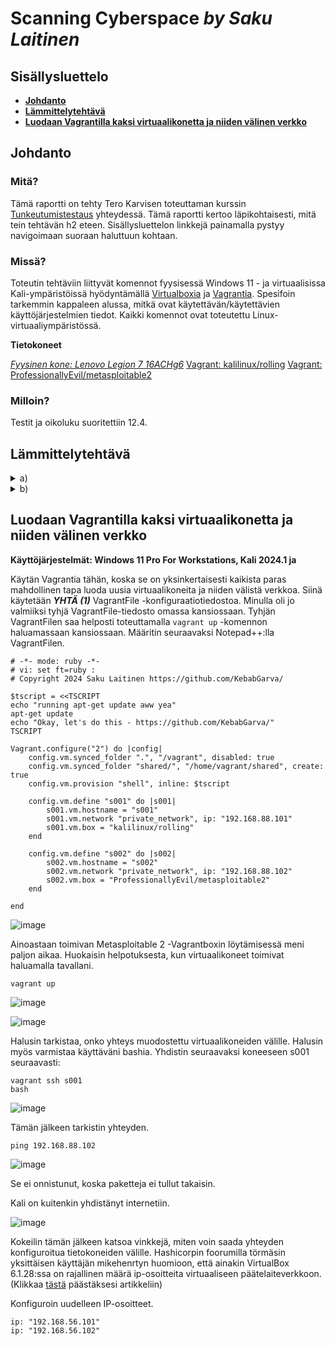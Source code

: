# Scanning Cyberspace _by Saku Laitinen_

## Sisällysluettelo

- **[Johdanto](https://github.com/KebabGarva/Tunkeutumistestaus2024-bgu248/blob/main/h2.md#Johdanto)**
- **[Lämmittelytehtävä](https://github.com/KebabGarva/Tunkeutumistestaus2024-bgu248/blob/main/h2.md#Lämmittelytehtävä)**
- **[Luodaan Vagrantilla kaksi virtuaalikonetta ja niiden välinen verkko](https://github.com/KebabGarva/Tunkeutumistestaus2024-bgu248/blob/main/h2.md#Luodaan-Vagrantilla-kaksi-virtuaalikonetta-ja-niiden-välinen-verkko)**

## Johdanto

### Mitä?

Tämä raportti on tehty Tero Karvisen toteuttaman kurssin [Tunkeutumistestaus](https://terokarvinen.com/2024/eettinen-hakkerointi-2024/) yhteydessä. Tämä raportti kertoo läpikohtaisesti, mitä tein tehtävän h2 eteen.
Sisällysluettelon linkkejä painamalla pystyy navigoimaan suoraan haluttuun kohtaan.

### Missä?

Toteutin tehtäviin liittyvät komennot fyysisessä Windows 11 - ja virtuaalisissa Kali-ympäristöissä hyödyntämällä [Virtualboxia](https://www.virtualbox.org/) ja [Vagrantia](https://developer.hashicorp.com/vagrant).
Spesifoin tarkemmin kappaleen alussa, mitkä ovat käytettävän/käytettävien käyttöjärjestelmien tiedot. Kaikki komennot ovat toteutettu Linux-virtuaaliympäristössä. 

**Tietokoneet**

[*Fyysinen kone: Lenovo Legion 7 16ACHg6*](https://nanoreview.net/en/laptop/lenovo-legion-7-2021-amd?m=c.1_g.3_r.3_s.3)
[Vagrant: kalilinux/rolling](https://app.vagrantup.com/kalilinux/boxes/rolling)
[Vagrant: ProfessionallyEvil/metasploitable2](https://app.vagrantup.com/ProfessionallyEvil/boxes/metasploitable2)


### Milloin?

Testit ja oikoluku suoritettiin 12.4.

## Lämmittelytehtävä

<details>

<summary>a)</summary>

### Porttiskanneri nmap:n perusteet

- Nmap <kohde> -komennolla skannataan 1000 yleisintä TCP-porttia.
- Nmap jakaa portit kuuteen tilaan:
  - auki
    - sovellus hyväksyy aktiivisesti TCP-, UDP, tai SCTP-yhteyksiä kyseisessä portissa.
    - hakkeroinnin näkökulmasta kyseinen portti voi olla hyväksikäytön uhri
  - suljettu
    - vaikka kyseinen portti vastaa nmapin pyyntöön, portti ei ole auki
    - on syytä skannata myöhemmin
  - suodatettu
    - portti on suodatettu palomuurilaitteen, reitittimen sääntöjen tai päätelaitteen virustorjuntaohjelmiston vuoksi
    - merkki hyvin haastavasta porttiskannattavasta portista, koska kyseiset portit tarjoavat hyvin puutteelista tietoa
    - nmap varmistaa useita kertoja, johtuuko tila mahdollisesta pudotetusta paketista
  - suodattamaton
    - portti on saavutettava, mutta nmap ei pysty määrittämään portin aukiolotilasta.
    - ainoastaan ACK-skannauksen tulos voi palauttaa kyseisen arvon
    - eri skannaustyypit kuin Windows-, SYN - tai FIN -skannaus voi antaa parempaa tilannekuvaa portin aukiolosta 
  -  auki tai suodatettu
    - kyseinen tila asetetaan ainoastaan silloin, kun nmap ei tiedä, onko portti auki vai suodatettu.
    - voi johtua myös tiputetusta nmapin koettimen tai minkä tahansa muun vastauksen takia
  - kiinni tai suodatettu
    - sama kuin edellinen tila, mutta nmap ei tiedä onko portti kiinni vai suodatettu.
- Nmapilla voi suorittaa erilaisia porttiskannauksia
  - -sS (TCP-ja SYN-skannaus)
    - kaikista suosituin porttiskannaustekniikka
    - sen voi suorittaa nopeasti skannaten potentiaalisesti tuhanseja portteja sekunnissa
    - ei suorita kokonaan kättelyä, vaan lähettää pelkästään SYN -lipulla olevan paketin
  - -sT (TCP-yhteysskannaus)
    - tämä on oletusskannaustekniikka, jos SYN-skannaus ei ole vaihtoehto
    - korkean tason järjestelmäkutsu, jota selaimet, P2P -päätelaitteet ja muut verkkpalvelut käyttävät
  - -sU (UDP-skannaus)
    - tarkistaa UDP-palvelujen portit
    - voi yhdistää -sS -skannaukseen.
    - haastavaa on tehdä skannaus nopeasti
   
Nmap: Port Scanning Basics, luettu 12.4.2024: https://nmap.org/book/man-port-scanning-basics.html
Nmap: Port Scanning Techniques, luettu 12.4.2024: https://nmap.org/book/man-port-scanning-techniques.html

</details>

<details>

  <summary>b)</summary>

  ### Nuoren 17-vuotiaan tekemä porttiskannaus OPK -osuuskunnan tietojärjestelmään
  - Nuori on toteuttanut porttiskannauksen 23.11.1998.
    - Avoimia portteja ei löytynyt
    - Nuorta syytetään tietomurron yrityksestä
  - Nuori joutui korvaamaan tietomurron aiheuttamat "vahingot"
    - Syyttäjän vaatima korvaussumma oli 100 000 MK
    - Käräjänoikeuden tuomiossa 29.2.2000 määrättiin nuoren maksamaan sakkoja rikoksesta tietoliikenteen häiriö sakkorangaistukseen
    - Syyttäjä valitti hovioikeuteen, ja hovioikeus tuomitsi nuoren maksamaan sakkojen lisäksi syyttäjille yhteensä 75 000 MK.
    - Epäilty valitti korkeimmalle oikeudelle, ja tuomiolauselman mukaan hovioikeuden tuomion lopputulosta ei muuteta.
  - Tuomio on esimerkki huonosti päättyneestä porttiskannauskokeilusta.
    - Porttiskannauksia tehdään ainoastaan luvalla
    - Pitää varmistaa, onko yhteys muualle kuin haluamaansa kohteeseen.
</details>

## Luodaan Vagrantilla kaksi virtuaalikonetta ja niiden välinen verkko

**Käyttöjärjestelmät: Windows 11 Pro For Workstations, Kali 2024.1 ja**

Käytän Vagrantia tähän, koska se on yksinkertaisesti kaikista paras mahdollinen tapa luoda uusia virtuaalikoneita ja niiden välistä verkkoa. Siinä käytetään ***YHTÄ (1)*** VagrantFile -konfiguraatiotiedostoa. Minulla oli jo valmiiksi tyhjä VagrantFile-tiedosto omassa kansiossaan. Tyhjän VagrantFilen saa helposti toteuttamalla `vagrant up` -komennon haluamassaan kansiossaan. Määritin seuraavaksi Notepad++:lla VagrantFilen.

```
# -*- mode: ruby -*-
# vi: set ft=ruby :
# Copyright 2024 Saku Laitinen https://github.com/KebabGarva/

$tscript = <<TSCRIPT
echo "running apt-get update aww yea"
apt-get update
echo "Okay, let's do this - https://github.com/KebabGarva/"
TSCRIPT

Vagrant.configure("2") do |config|
	config.vm.synced_folder ".", "/vagrant", disabled: true
	config.vm.synced_folder "shared/", "/home/vagrant/shared", create: true
	config.vm.provision "shell", inline: $tscript

	config.vm.define "s001" do |s001|
		s001.vm.hostname = "s001"
		s001.vm.network "private_network", ip: "192.168.88.101"
		s001.vm.box = "kalilinux/rolling"
	end

	config.vm.define "s002" do |s002|
		s002.vm.hostname = "s002"
		s002.vm.network "private_network", ip: "192.168.88.102"
		s002.vm.box = "ProfessionallyEvil/metasploitable2"
	end
	
end
```

![image](https://github.com/KebabGarva/Tunkeutumistestaus2024-bgu248/assets/89390996/2f282c0d-321f-4bd3-a38c-92467de4ffeb)

Ainoastaan toimivan Metasploitable 2 -Vagrantboxin löytämisessä meni paljon aikaa. Huokaisin helpotuksesta, kun virtuaalikoneet toimivat haluamalla tavallani.

```
vagrant up
```
![image](https://github.com/KebabGarva/Tunkeutumistestaus2024-bgu248/assets/89390996/3a3bd2e9-ee67-4085-a7ac-421708372fc1)

![image](https://github.com/KebabGarva/Tunkeutumistestaus2024-bgu248/assets/89390996/a3301351-8d37-45c2-bcbf-e3a39a99c3b6)

Halusin tarkistaa, onko yhteys muodostettu virtuaalikoneiden välille. Halusin myös varmistaa käyttäväni bashia. Yhdistin seuraavaksi koneeseen s001 seuraavasti:

```
vagrant ssh s001
bash
```
![image](https://github.com/KebabGarva/Tunkeutumistestaus2024-bgu248/assets/89390996/9919b38b-4101-4522-b740-82f57fe160f9)

Tämän jälkeen tarkistin yhteyden.

```
ping 192.168.88.102
```

![image](https://github.com/KebabGarva/Tunkeutumistestaus2024-bgu248/assets/89390996/95ba5ace-68d2-4fb7-a77e-8497dfbff53c)

Se ei onnistunut, koska paketteja ei tullut takaisin. 

Kali on kuitenkin yhdistänyt internetiin.

![image](https://github.com/KebabGarva/Tunkeutumistestaus2024-bgu248/assets/89390996/1d21bf67-9ad1-41c2-946e-d2e2a92b1ed2)


Kokeilin tämän jälkeen katsoa vinkkejä, miten voin saada yhteyden konfiguroitua tietokoneiden välille. Hashicorpin foorumilla törmäsin yksittäisen käyttäjän mikehenrtyn huomioon, että ainakin VirtualBox 6.1.28:ssa on rajallinen määrä ip-osoitteita virtuaaliseen päätelaiteverkkoon. (Klikkaa [tästä](https://discuss.hashicorp.com/t/vagran-can-not-assign-ip-address-to-virtualbox-machine/30930/7) päästäksesi artikkeliin)

Konfiguroin uudelleen IP-osoitteet.

```
ip: "192.168.56.101"
ip: "192.168.56.102"
```









